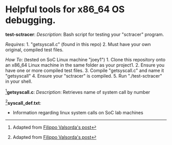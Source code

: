 # Helpful tools for x86_64 OS debugging.

__test-sctracer__:
  _Description_: Bash script for testing your "sctracer" program. 

  _Requires_: 
        1. "getsyscall.c" (found in this repo)
        2. Must have your own original, compiled test files.

  _How To_: (tested on SoC Linux machine "joey1")
        1. Clone this repository onto an x86_64 Linux machine in the same folder as
                your project1.
        2. Ensure you have one or more compiled test files.
        3. Compile "getsyscall.c" and name it "getsyscall"
        4. Ensure your "sctracer" is compiled.
        5. Run "./test-sctracer" in your shell.

[^1]__getsyscall.c__: 
  _Description_: Retrieves name of system call by number
  
[^1]__syscall_def.txt__:
  - Information regarding linux system calls on SoC lab machines
  
  
[^1]: Adapted from [Filippo Valsorda's post](https://filippo.io/linux-syscall-table/)
